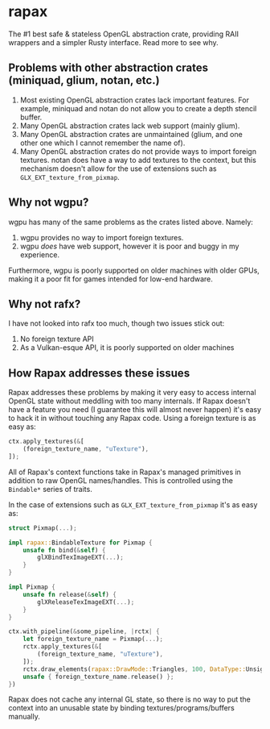 # rapax
The #1 best safe & stateless OpenGL abstraction crate, providing RAII wrappers and a simpler Rusty interface. Read more to see why.

## Problems with other abstraction crates (miniquad, glium, notan, etc.)

1. Most existing OpenGL abstraction crates lack important features. For example, miniquad and notan do not allow you to create a depth stencil buffer.
2. Many OpenGL abstraction crates lack web support (mainly glium).
3. Many OpenGL abstraction crates are unmaintained (glium, and one other one which I cannot remember the name of).
5. Many OpenGL abstraction crates do not provide ways to import foreign textures. notan does have a way to add textures to the context, but this mechanism doesn't allow for the use of extensions such as `GLX_EXT_texture_from_pixmap`.

## Why not wgpu?

wgpu has many of the same problems as the crates listed above. Namely:

1. wgpu provides no way to import foreign textures.
2. wgpu *does* have web support, however it is poor and buggy in my experience.

Furthermore, wgpu is poorly supported on older machines with older GPUs, making it a poor fit for games intended for low-end hardware.

## Why not rafx?

I have not looked into rafx too much, though two issues stick out:
1. No foreign texture API
2. As a Vulkan-esque API, it is poorly supported on older machines

## How Rapax addresses these issues

Rapax addresses these problems by making it very easy to access internal OpenGL state without meddling with too many internals. If Rapax doesn't have a feature you need (I guarantee this will almost never happen) it's easy to hack it in without touching any Rapax code.
Using a foreign texture is as easy as:
```rs
ctx.apply_textures(&[
    (foreign_texture_name, "uTexture"),
]);
```
All of Rapax's context functions take in Rapax's managed primitives in addition to raw OpenGL names/handles. This is controlled using the `Bindable*` series of traits.

In the case of extensions such as `GLX_EXT_texture_from_pixmap` it's as easy as:
```rs
struct Pixmap(...);

impl rapax::BindableTexture for Pixmap {
    unsafe fn bind(&self) {
        glXBindTexImageEXT(...);
    }
}

impl Pixmap {
    unsafe fn release(&self) {
        glXReleaseTexImageEXT(...);
    }
}

ctx.with_pipeline(&some_pipeline, |rctx| {
    let foreign_texture_name = Pixmap(...);
    rctx.apply_textures(&[
        (foreign_texture_name, "uTexture"),
    ]);
    rctx.draw_elements(rapax::DrawMode::Triangles, 100, DataType::UnsignedShort, 0);
    unsafe { foreign_texture_name.release() };
})
```
Rapax does not cache any internal GL state, so there is no way to put the context into an unusable state by binding textures/programs/buffers manually.